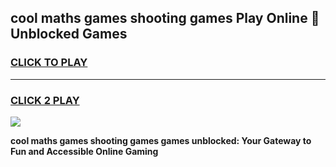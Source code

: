 
## cool maths games shooting games Play Online 👋 Unblocked Games
<h3>
<a href="https://news.freeplayer.one?title=cool_maths_games_shooting_games&ref=17CMG">CLICK TO PLAY</a></h3>
<hr>

<h3>
<a href="https://news.freeplayer.one?title=cool_maths_games_shooting_games&ref=17CMG">CLICK 2 PLAY</a>
  
</h3>

<a href="https://news.freeplayer.one?title=cool_maths_games_shooting_games&ref=17CMG/"><img src="https://clearcache.store/games.png"></a>


**cool maths games shooting games games unblocked: Your Gateway to Fun and Accessible Online Gaming**
